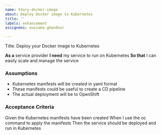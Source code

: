 ```yaml
---
name: Story-docker-image
about: Deploy Docker image to Kubernetes
title: ''
labels: enhancement
assignees: oussama-ghandour

---
```


Title: Deploy your Docker image to Kubernetes

**As a** service provider
**I need** my service to run on Kubernetes
**So that** I can easily scale and manage the service

### Assumptions
* Kubernetes manifests will be created in yaml format
* These manifests could be useful to create a CD pipeline
* The actual deployment will be to OpenShift

### Acceptance Criteria
Given the Kubernetes manifests have been created
When I use the oc command to apply the manifests
Then the service should be deployed and run in Kubernetes
